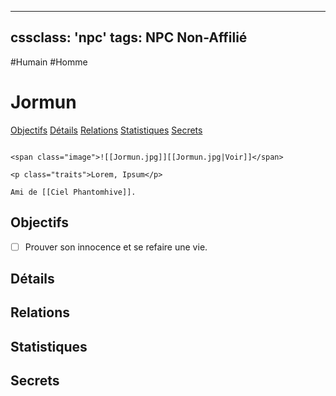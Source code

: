 
---
cssclass: 'npc'
tags: NPC Non-Affilié
---
<span class="npc-tags">#Humain #Homme</span>

# Jormun
<span class="nav">[Objectifs](#Objectifs) [Détails](#Détails) [Relations](#Relations) [Statistiques](#Statistiques) [Secrets](#Secrets)</span>

```ad-desc

<span class="image">![[Jormun.jpg]][[Jormun.jpg|Voir]]</span>

<p class="traits">Lorem, Ipsum</p>

Ami de [[Ciel Phantomhive]].
```

## Objectifs
- [ ] Prouver son innocence et se refaire une vie.

## Détails

## Relations

## Statistiques

## Secrets